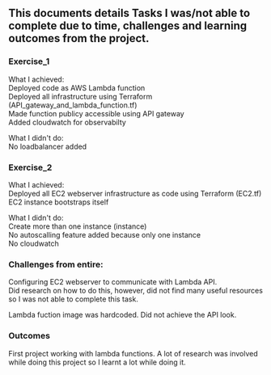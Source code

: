 ## This documents details Tasks I was/not able to complete due to time, challenges and learning outcomes from the project. 

### Exercise_1
What I achieved:  
  Deployed code as AWS Lambda function  
  Deployed all infrastructure using Terraform (API_gateway_and_lambda_function.tf)  
  Made function publicy accessible using API gateway  
  Added cloudwatch for observabilty  
  
What I didn't do:  
  No loadbalancer added  
  
### Exercise_2  
What I achieved:  
  Deployed all EC2 webserver infrastructure as code using Terraform (EC2.tf)  
  EC2 instance bootstraps itself  
  
What I didn't do:  
  Create more than one instance (instance)  
  No autoscalling feature added because only one instance  
  No cloudwatch  
  
### Challenges from entire:  
Configuring EC2 webserver to communicate with Lambda API.  
  Did research on how to do this, however, did not find many useful resources so I was not able to complete this task.   
  
Lambda fuction image was hardcoded. Did not achieve the API look.   

### Outcomes  
First project working with lambda functions. A lot of research was involved while doing this project so I learnt a lot while doing it.    

